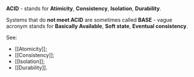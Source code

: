 **ACID** - stands for **Atimicity**, **Consistency**, **Isolation**, **Durability**.

Systems that do **not meet ACID** are sometimes called **BASE** - vague acronym stands for **Basically Available**, **Soft state**, **Eventual consistency**.

See:
- [[Atomicity]];
- [[Consistency]];
- [[Isolation]];
- [[Durability]].
